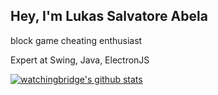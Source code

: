 
<h2>Hey, I'm Lukas Salvatore Abela</a></h2>

<p>block game cheating enthusiast
  
<p>Expert at Swing, Java, ElectronJS

<br />

[![watchingbridge's github stats](https://github-readme-stats.vercel.app/api?username=watchingbridge&show_icons=true&theme=dark)](https://github.com/watchingbridge)
<p align="left">
